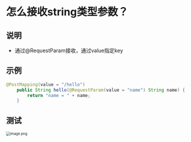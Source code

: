 # 怎么接收string类型参数？





## 说明

- 通过@RequestParam接收，通过value指定key



## 示例

```java
@PostMapping(value = "/hello")
    public String hello(@RequestParam(value = "name") String name) {
        return "name = " + name;
    }
```





## 测试

<img src="http://81.71.143.136/figurebed/figurebedcontroller/picture/fcba944c-98f3-4930-ae5b-d4bbce7c5000676" alt="image.png" style="zoom:67%;" />